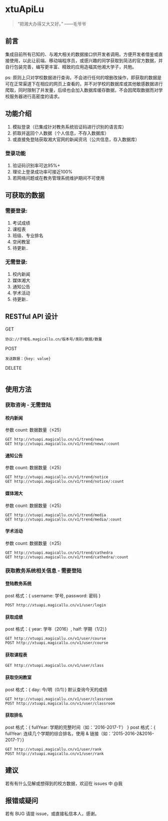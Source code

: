 # xtuApiLu
> “把湘大办得又大又好。” ——毛爷爷

## 前言
集成目前所有已知的、与湘大相关的数据接口供开发者调用。方便开发者借鉴或直接使用，以此让前端、移动端程序员，或感兴趣的同学获取到简洁的官方数据，并自行包装完善，编写更丰富、精致的应用造福其他湘大学子，共勉。

ps: 原则上只对学校数据进行查询，不会进行任何的增删改操作，即获取的数据是可在正常渠道下在相应的网页上查看的，并不对学校的数据库或其他敏感数据进行爬取，同时限制了并发量，后续也会加入数据库缓存数据，不会因爬取数据而对学校服务器进行高密度的请求。

## 功能介绍
1. 模拟登录（已集成针对教务系统验证码进行识别的语言库）
2. 抓取并返回个人数据（个人信息，不存入数据库）
3. 或直接免登陆获取湘大官网的新闻资讯（公共信息，存入数据库）

### 登录功能
1. 验证码识别率可达95%+
2. 理论上登录成功率可接近100%
3. 若网络问题或在教务管理系统维护期间不可使用

## 可获取的数据
### 需要登录:
1. 考试成绩
2. 课程表
3. 班级、专业排名
4. 空闲教室
5. 待更新..

### 无需登录:
1. 校内新闻
2. 媒体湘大
3. 通知公告
4. 学术活动
5. 待更新..

## RESTful API 设计

GET
```
协议://子域名.magicallu.cn/版本号/类别/数据/数量
```
POST
```
发送数据：{key: value}
```
DELETE
```
```

## 使用方法
### 获取咨询 - 无需登陆
#### 校内新闻
参数 count: 数据数量（≤25）
```
GET http://xtuapi.magicallu.cn/v1/trend/news
GET http://xtuapi.magicallu.cn/v1/trend/news/:count
```

#### 通知公告
参数 count: 数据数量（≤25）
```
GET http://xtuapi.magicallu.cn/v1/trend/notice
GET http://xtuapi.magicallu.cn/v1/trend/notice/:count
```

#### 媒体湘大
参数 count: 数据数量（≤25）
```
GET http://xtuapi.magicallu.cn/v1/trend/media
GET http://xtuapi.magicallu.cn/v1/trend/media/:count
```
#### 学术活动
参数 count: 数据数量（≤25）
```
GET http://xtuapi.magicallu.cn/v1/trend/cathedra
GET http://xtuapi.magicallu.cn/v1/trend/cathedra/:count
```

### 获取教务系统相关信息 - 需要登陆
#### 登陆教务系统
post 格式：{ username: 学号, password: 密码 }
```
POST http://xtuapi.magicallu.cn/v1/user/login
```

#### 获取成绩
post 格式：{ year: 学年（2016）, half: 学期（1/2）}
```
GET http://xtuapi.magicallu.cn/v1/user/course
POST http://xtuapi.magicallu.cn/v1/user/course
```

#### 获取课程表
```
GET http://xtuapi.magicallu.cn/v1/user/class
```

#### 获取空闲教室
post 格式：{ day: 今/明（0/1）} 默认查询今天的成绩
```
GET http://xtuapi.magicallu.cn/v1/user/classroom
POST http://xtuapi.magicallu.cn/v1/user/classroom
```

#### 获取排名
post 格式：{ fullYear: 学期的完整时间（如：'2016-2017-1'） }
post 格式：{ fullYear: 连续几个学期的综合排名，使用 & 链接（如：'2015-2016-2&2016-2017-1'）}
```
GET http://xtuapi.magicallu.cn/v1/user/rank
POST http://xtuapi.magicallu.cn/v1/user/rank
```

## 建议
若有有什么见解或想得到的校方数据，欢迎在 issues 中 @我

## 报错或疑问
若有 BUG 请提 issue，或直接私信本人，感谢。


